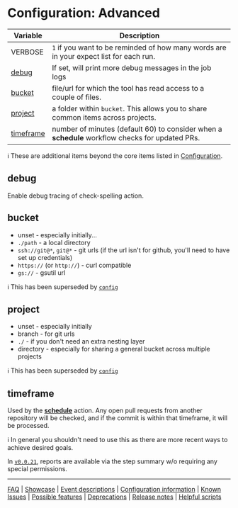 # Configuration: Advanced

| Variable                | Description                                                                                     |
| ----------------------- | ----------------------------------------------------------------------------------------------- |
| VERBOSE                 | `1` if you want to be reminded of how many words are in your expect list for each run.          |
| [debug](#debug)         | If set, will print more debug messages in the job logs                                          |
| [bucket](#bucket)       | file/url for which the tool has read access to a couple of files.                               |
| [project](#project)     | a folder within `bucket`. This allows you to share common items across projects.                |
| [timeframe](#timeframe) | number of minutes (default 60) to consider when a **schedule** workflow checks for updated PRs. |

ℹ️ These are additional items beyond the core items listed in [Configuration](Configuration.md).

## debug

Enable debug tracing of check-spelling action.

## bucket

- unset - especially initially...
- `./path` - a local directory
- `ssh://git@*`, `git@*` - git urls (if the url isn't for github, you'll need to have set up credentials)
- `https://` (or `http://`) - curl compatible
- `gs://` - gsutil url

ℹ️ This has been superseded by [`config`](Configuration.md#config)

## project

- unset - especially initially
- branch - for git urls
- `./` - if you don't need an extra nesting layer
- directory - especially for sharing a general bucket across multiple projects

ℹ️ This has been superseded by [`config`](Configuration.md#config)

## timeframe

Used by the **[schedule](./Configuration:-Workflows.md#schedule)** action. Any open pull requests from another repository
will be checked, and if the commit is within that timeframe, it will be processed.

ℹ️ In general you shouldn't need to use this as there are more recent ways to achieve desired goals.

In [`v0.0.21`](https://github.com/check-spelling/check-spelling/releases/tag/v0.0.21), reports are available via the step summary w/o requiring any special permissions.

---
[FAQ](FAQ.md) | [Showcase](Showcase.md) | [Event descriptions](Event-descriptions.md) | [Configuration information](Configuration-information.md) | [Known Issues](Known-Issues.md) | [Possible features](Possible-features.md) | [Deprecations](Deprecations.md) | [Release notes](Release-notes.md) | [Helpful scripts](Helpful-scripts.md)
